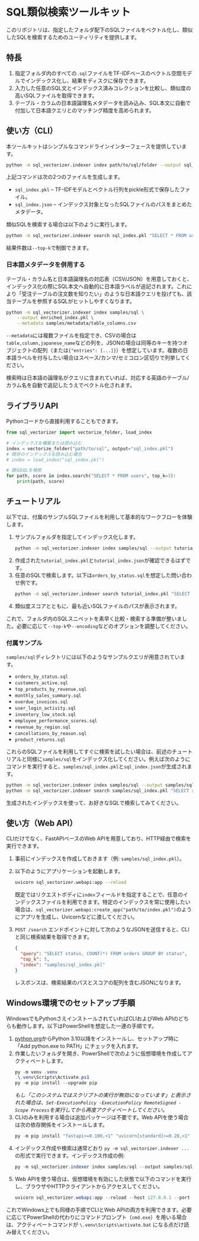 # SQL類似検索ツールキット

このリポジトリは、指定したフォルダ配下のSQLファイルをベクトル化し、類似したSQLを検索するためのユーティリティを提供します。

## 特長

1. 指定フォルダ内のすべての`.sql`ファイルをTF-IDFベースのベクトル空間モデルでインデックス化し、結果をディスクに保存できます。
2. 入力した任意のSQL文とインデックス済みコレクションを比較し、類似度の高いSQLファイルを取得できます。
3. テーブル・カラムの日本語論理名メタデータを読み込み、SQL本文に自動で付加して日本語クエリとのマッチング精度を高められます。

## 使い方（CLI）

本ツールキットはシンプルなコマンドラインインターフェースを提供しています。

```bash
python -m sql_vectorizer.indexer index path/to/sql/folder --output sql_index.pkl
```

上記コマンドは次の2つのファイルを生成します。

- `sql_index.pkl` – TF-IDFモデルとベクトル行列をpickle形式で保存したファイル。
- `sql_index.json` – インデックス対象となったSQLファイルのパスをまとめたメタデータ。

類似SQLを検索する場合は以下のように実行します。

```bash
python -m sql_vectorizer.indexer search sql_index.pkl "SELECT * FROM users"
```

結果件数は`--top-k`で制御できます。

### 日本語メタデータを併用する

テーブル・カラム名と日本語論理名の対応表（CSV/JSON）を用意しておくと、インデックス化の際にSQL本文へ自動的に日本語ラベルが追記されます。これにより「受注テーブルの注文数を知りたい」のような日本語クエリを投げても、該当テーブルを参照するSQLがヒットしやすくなります。

```bash
python -m sql_vectorizer.indexer index samples/sql \
    --output enriched_index.pkl \
    --metadata samples/metadata/table_columns.csv
```

`--metadata`には複数ファイルを指定でき、CSVの場合は`table,column,japanese_name`などの列を、JSONの場合は同等のキーを持つオブジェクトの配列（または`{"entries": [...]}`）を想定しています。複数の日本語ラベルを付与したい場合はスペース/カンマ/セミコロン区切りで列挙してください。

検索時は日本語の論理名がクエリに含まれていれば、対応する英語のテーブル/カラム名を自動で追記したうえでベクトル化されます。

## ライブラリAPI

Pythonコードから直接利用することもできます。

```python
from sql_vectorizer import vectorize_folder, load_index

# インデックスを構築または読み込む
index = vectorize_folder("path/to/sql", output="sql_index.pkl")
# 既存のインデックスを読み込む場合
# index = load_index("sql_index.pkl")

# 類似SQLを検索
for path, score in index.search("SELECT * FROM users", top_k=3):
    print(path, score)
```

## チュートリアル

以下では、付属のサンプルSQLファイルを利用して基本的なワークフローを体験します。

1. サンプルフォルダを指定してインデックス化します。
   ```bash
   python -m sql_vectorizer.indexer index samples/sql --output tutorial_index.pkl
   ```
2. 作成された`tutorial_index.pkl`と`tutorial_index.json`が確認できるはずです。
3. 任意のSQLで検索します。以下は`orders_by_status.sql`を想定した問い合わせ例です。
   ```bash
   python -m sql_vectorizer.indexer search tutorial_index.pkl "SELECT status, COUNT(*) FROM orders GROUP BY status"
   ```
4. 類似度スコアとともに、最も近いSQLファイルのパスが表示されます。

これで、フォルダ内のSQLスニペットを素早く比較・検索する準備が整いました。必要に応じて`--top-k`や`--encoding`などのオプションを調整してください。

### 付属サンプル

`samples/sql`ディレクトリには以下のようなサンプルクエリが用意されています。

- `orders_by_status.sql`
- `customers_active.sql`
- `top_products_by_revenue.sql`
- `monthly_sales_summary.sql`
- `overdue_invoices.sql`
- `user_login_activity.sql`
- `inventory_low_stock.sql`
- `employee_performance_scores.sql`
- `revenue_by_region.sql`
- `cancellations_by_reason.sql`
- `product_returns.sql`

これらのSQLファイルを利用してすぐに検索を試したい場合は、前述のチュートリアルと同様に`samples/sql`をインデックス化してください。例えば次のようにコマンドを実行すると、`samples/sql_index.pkl`と`sql_index.json`が生成されます。

```bash
python -m sql_vectorizer.indexer index samples/sql --output samples/sql_index.pkl
python -m sql_vectorizer.indexer search samples/sql_index.pkl "SELECT status, COUNT(*) FROM orders GROUP BY status"
```

生成されたインデックスを使って、お好きなSQLで検索してみてください。

## 使い方（Web API）

CLIだけでなく、FastAPIベースのWeb APIを用意しており、HTTP経由で検索を実行できます。

1. 事前にインデックスを作成しておきます（例: `samples/sql_index.pkl`）。
2. 以下のようにアプリケーションを起動します。

   ```bash
   uvicorn sql_vectorizer.webapi:app --reload
   ```

   既定ではリクエストボディに`index`フィールドを指定することで、任意のインデックスファイルを利用できます。特定のインデックスを常に使用したい場合は、`sql_vectorizer.webapi:create_app("path/to/index.pkl")`のようにアプリを生成し、Uvicornなどに渡してください。

3. `POST /search` エンドポイントに対して次のようなJSONを送信すると、CLIと同じ検索結果を取得できます。

   ```json
   {
     "query": "SELECT status, COUNT(*) FROM orders GROUP BY status",
     "top_k": 5,
     "index": "samples/sql_index.pkl"
   }
   ```

   レスポンスは、検索結果のパスとスコアの配列を含むJSONになります。

## Windows環境でのセットアップ手順

WindowsでもPythonさえインストールされていればCLIおよびWeb APIのどちらも動作します。以下はPowerShellを想定した一連の手順です。

1. [python.org](https://www.python.org/downloads/windows/)からPython 3.10以降をインストールし、セットアップ時に「Add python.exe to PATH」にチェックを入れます。
2. 作業したいフォルダを開き、PowerShellで次のように仮想環境を作成してアクティベートします。
   ```powershell
   py -m venv .venv
   .\.venv\Scripts\Activate.ps1
   py -m pip install --upgrade pip
   ```
   *もし「このシステムではスクリプトの実行が無効になっています」と表示された場合は、`Set-ExecutionPolicy -ExecutionPolicy RemoteSigned -Scope Process`を実行してから再度アクティベートしてください。*
3. CLIのみを利用する場合は追加パッケージは不要です。Web APIを使う場合は次の依存関係をインストールします。
   ```powershell
   py -m pip install "fastapi>=0.100,<1" "uvicorn[standard]>=0.20,<1"
   ```
4. インデックス作成や検索は通常どおり `py -m sql_vectorizer.indexer ...` の形式で実行できます。インデックス作成の例:
   ```powershell
   py -m sql_vectorizer.indexer index samples/sql --output samples/sql_index.pkl
   ```
5. Web APIを使う場合は、仮想環境を有効にした状態で以下のコマンドを実行し、ブラウザやHTTPクライアントからアクセスしてください。
   ```powershell
   uvicorn sql_vectorizer.webapi:app --reload --host 127.0.0.1 --port 8000
   ```

これでWindows上でも同様の手順でCLIとWeb APIの両方を利用できます。必要に応じてPowerShellの代わりにコマンドプロンプト（`cmd.exe`）を用いる場合は、アクティベートコマンドが `\.venv\Scripts\activate.bat` になる点だけ読み替えてください。
